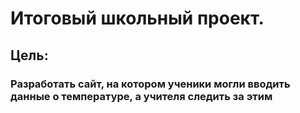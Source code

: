 # Итоговый школьный проект.
## Цель: 
### Разработать сайт, на котором ученики могли вводить данные о температуре, а учителя следить за этим
